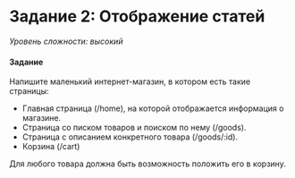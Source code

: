 # Задание 2: Отображение статей

_Уровень сложности: высокий_

#### Задание

Напишите маленький интернет-магазин, в котором есть такие страницы:

* Главная страница (/home), на которой отображается информация о магазине.
* Страница со писком товаров и поиском по нему (/goods).
* Страница с описанием конкретного товара (/goods/:id).
* Корзина (/cart)

Для любого товара должна быть возможность положить его в корзину.
